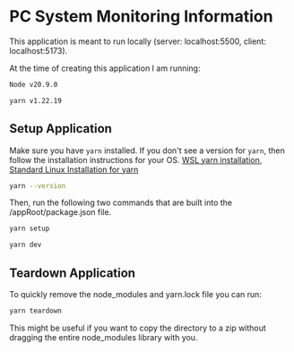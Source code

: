 # PC System Monitoring Information

This application is meant to run locally (server: localhost:5500, client: localhost:5173).

At the time of creating this application I am running:

```bash
Node v20.9.0

yarn v1.22.19
```

## Setup Application

Make sure you have `yarn` installed. If you don't see a version for `yarn`, then follow the installation instructions for your OS. [WSL yarn installation](https://dev.to/bonstine/installing-yarn-on-wsl-38p2), [Standard Linux Installation for yarn](https://classic.yarnpkg.com/lang/en/docs/install/#windows-stable)

```bash
yarn --version
```

Then, run the following two commands that are built into the /appRoot/package.json file.

```bash
yarn setup
```

```bash
yarn dev
```

## Teardown Application

To quickly remove the node_modules and yarn.lock file you can run:

```bash
yarn teardown
```

This might be useful if you want to copy the directory to a zip without dragging the entire node_modules library with you.
